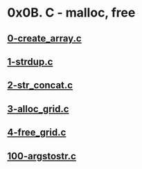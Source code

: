 # 0x0B. C - malloc, free

## [0-create_array.c](https://github.com/Assiminee/alx-low_level_programming/blob/main/0x0B-malloc_free/0-create_array.c)


## [1-strdup.c](https://github.com/Assiminee/alx-low_level_programming/blob/main/0x0B-malloc_free/1-strdup.c)


## [2-str_concat.c](https://github.com/Assiminee/alx-low_level_programming/blob/main/0x0B-malloc_free/2-str_concat.c)


## [3-alloc_grid.c](https://github.com/Assiminee/alx-low_level_programming/blob/main/0x0B-malloc_free/3-alloc_grid.c)


## [4-free_grid.c](https://github.com/Assiminee/alx-low_level_programming/blob/main/0x0B-malloc_free/4-free_grid.c)


## [100-argstostr.c](https://github.com/Assiminee/alx-low_level_programming/blob/main/0x0B-malloc_free/100-argstostr.c)
